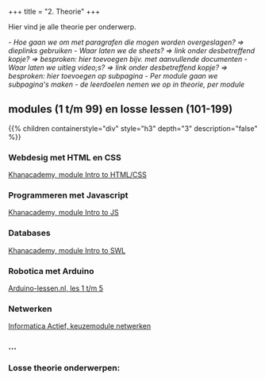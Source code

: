 +++
title = "2. Theorie"
+++

Hier vind je alle theorie per onderwerp.

<i>
- Hoe gaan we om met paragrafen die mogen worden overgeslagen? => dieplinks gebruiken
- Waar laten we de sheets? => link onder desbetreffend kopje? => besproken: hier toevoegen bijv. met aanvullende documenten
- Waar laten we uitleg video;s? => link onder desbetreffend kopje? => besproken: hier toevoegen op subpagina
- Per module gaan we subpagina's maken
- de leerdoelen nemen we op in theorie, per module
</i>

<!--more-->
## modules (1 t/m 99) en losse lessen (101-199)
{{% children containerstyle="div" style="h3" depth="3" description="false" %}}

### Webdesig met HTML en CSS
[Khanacademy, module Intro to HTML/CSS](https://www.khanacademy.org/computing/computer-programming/html-css)

### Programmeren met Javascript
[Khanacademy, module Intro to JS](https://www.khanacademy.org/computing/computer-programming/programming)

### Databases
[Khanacademy, module Intro to SWL](https://www.khanacademy.org/computing/computer-programming/sql)

### Robotica met Arduino
[Arduino-lessen.nl, les 1 t/m 5](https://arduino-lessen.nl)

### Netwerken
[Informatica Actief, keuzemodule netwerken](https://moodle.informatica-actief.nl/course/view.php?id=917)

### ...

### Losse theorie onderwerpen:
